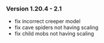 ### Version 1.20.4 - 2.1

- fix incorrect creeper model
- fix cave spiders not having scaling
- fix child mobs not having scaling
